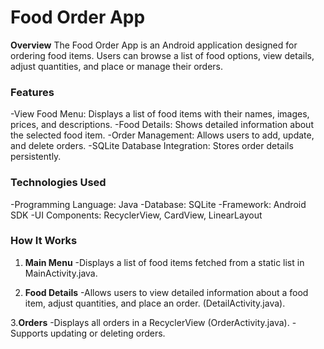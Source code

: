 # Food Order App
**Overview**
The Food Order App is an Android application designed for ordering food items. Users can browse a list of food options, view details, adjust quantities, and place or manage their orders.

### Features
-View Food Menu: Displays a list of food items with their names, images, prices, and descriptions.
-Food Details: Shows detailed information about the selected food item.
-Order Management: Allows users to add, update, and delete orders.
-SQLite Database Integration: Stores order details persistently.

### Technologies Used
-Programming Language: Java
-Database: SQLite
-Framework: Android SDK
-UI Components: RecyclerView, CardView, LinearLayout

### How It Works
1. **Main Menu**
   -Displays a list of food items fetched from a static list in MainActivity.java.

2. **Food Details**
   -Allows users to view detailed information about a food item, adjust quantities, and place an order. (DetailActivity.java).

3.**Orders**
   -Displays all orders in a RecyclerView (OrderActivity.java).
   -Supports updating or deleting orders.
